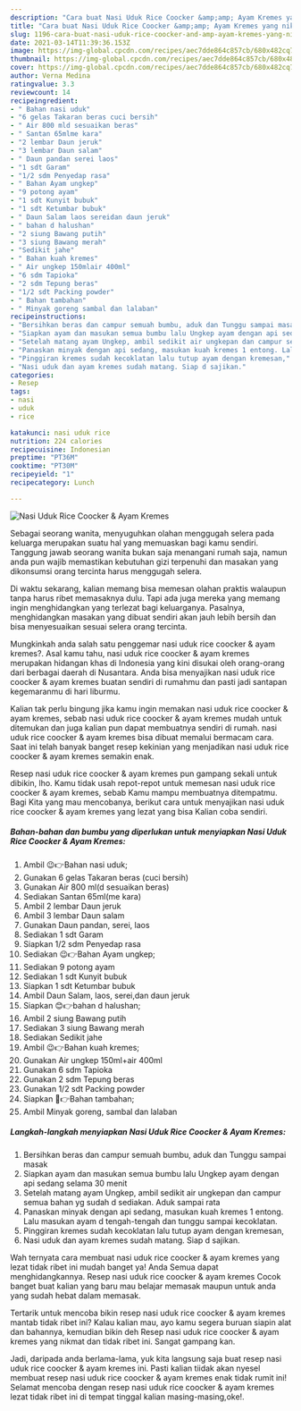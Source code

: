 ```yaml
---
description: "Cara buat Nasi Uduk Rice Coocker &amp;amp; Ayam Kremes yang nikmat Untuk Jualan"
title: "Cara buat Nasi Uduk Rice Coocker &amp;amp; Ayam Kremes yang nikmat Untuk Jualan"
slug: 1196-cara-buat-nasi-uduk-rice-coocker-and-amp-ayam-kremes-yang-nikmat-untuk-jualan
date: 2021-03-14T11:39:36.153Z
image: https://img-global.cpcdn.com/recipes/aec7dde864c857cb/680x482cq70/nasi-uduk-rice-coocker-ayam-kremes-foto-resep-utama.jpg
thumbnail: https://img-global.cpcdn.com/recipes/aec7dde864c857cb/680x482cq70/nasi-uduk-rice-coocker-ayam-kremes-foto-resep-utama.jpg
cover: https://img-global.cpcdn.com/recipes/aec7dde864c857cb/680x482cq70/nasi-uduk-rice-coocker-ayam-kremes-foto-resep-utama.jpg
author: Verna Medina
ratingvalue: 3.3
reviewcount: 14
recipeingredient:
- " Bahan nasi uduk"
- "6 gelas Takaran beras cuci bersih"
- " Air 800 mld sesuaikan beras"
- " Santan 65mlme kara"
- "2 lembar Daun jeruk"
- "3 lembar Daun salam"
- " Daun pandan serei laos"
- "1 sdt Garam"
- "1/2 sdm Penyedap rasa"
- " Bahan Ayam ungkep"
- "9 potong ayam"
- "1 sdt Kunyit bubuk"
- "1 sdt Ketumbar bubuk"
- " Daun Salam laos sereidan daun jeruk"
- " bahan d halushan"
- "2 siung Bawang putih"
- "3 siung Bawang merah"
- "Sedikit jahe"
- " Bahan kuah kremes"
- " Air ungkep 150mlair 400ml"
- "6 sdm Tapioka"
- "2 sdm Tepung beras"
- "1/2 sdt Packing powder"
- " Bahan tambahan"
- " Minyak goreng sambal dan lalaban"
recipeinstructions:
- "Bersihkan beras dan campur semuah bumbu, aduk dan Tunggu sampai masak"
- "Siapkan ayam dan masukan semua bumbu lalu Ungkep ayam dengan api sedang selama 30 menit"
- "Setelah matang ayam Ungkep, ambil sedikit air ungkepan dan campur semua bahan yg sudah d sediakan. Aduk sampai rata"
- "Panaskan minyak dengan api sedang, masukan kuah kremes 1 entong. Lalu masukan ayam d tengah-tengah dan tunggu sampai kecoklatan."
- "Pinggiran kremes sudah kecoklatan lalu tutup ayam dengan kremesan,"
- "Nasi uduk dan ayam kremes sudah matang. Siap d sajikan."
categories:
- Resep
tags:
- nasi
- uduk
- rice

katakunci: nasi uduk rice 
nutrition: 224 calories
recipecuisine: Indonesian
preptime: "PT36M"
cooktime: "PT30M"
recipeyield: "1"
recipecategory: Lunch

---
```



![Nasi Uduk Rice Coocker &amp; Ayam Kremes](https://img-global.cpcdn.com/recipes/aec7dde864c857cb/680x482cq70/nasi-uduk-rice-coocker-ayam-kremes-foto-resep-utama.jpg)

Sebagai seorang wanita, menyuguhkan olahan menggugah selera pada keluarga merupakan suatu hal yang memuaskan bagi kamu sendiri. Tanggung jawab seorang  wanita bukan saja menangani rumah saja, namun anda pun wajib memastikan kebutuhan gizi terpenuhi dan masakan yang dikonsumsi orang tercinta harus menggugah selera.

Di waktu  sekarang, kalian memang bisa memesan olahan praktis walaupun tanpa harus ribet memasaknya dulu. Tapi ada juga mereka yang memang ingin menghidangkan yang terlezat bagi keluarganya. Pasalnya, menghidangkan masakan yang dibuat sendiri akan jauh lebih bersih dan bisa menyesuaikan sesuai selera orang tercinta. 



Mungkinkah anda salah satu penggemar nasi uduk rice coocker &amp; ayam kremes?. Asal kamu tahu, nasi uduk rice coocker &amp; ayam kremes merupakan hidangan khas di Indonesia yang kini disukai oleh orang-orang dari berbagai daerah di Nusantara. Anda bisa menyajikan nasi uduk rice coocker &amp; ayam kremes buatan sendiri di rumahmu dan pasti jadi santapan kegemaranmu di hari liburmu.

Kalian tak perlu bingung jika kamu ingin memakan nasi uduk rice coocker &amp; ayam kremes, sebab nasi uduk rice coocker &amp; ayam kremes mudah untuk ditemukan dan juga kalian pun dapat membuatnya sendiri di rumah. nasi uduk rice coocker &amp; ayam kremes bisa dibuat memalui bermacam cara. Saat ini telah banyak banget resep kekinian yang menjadikan nasi uduk rice coocker &amp; ayam kremes semakin enak.

Resep nasi uduk rice coocker &amp; ayam kremes pun gampang sekali untuk dibikin, lho. Kamu tidak usah repot-repot untuk memesan nasi uduk rice coocker &amp; ayam kremes, sebab Kamu mampu membuatnya ditempatmu. Bagi Kita yang mau mencobanya, berikut cara untuk menyajikan nasi uduk rice coocker &amp; ayam kremes yang lezat yang bisa Kalian coba sendiri.

<!--inarticleads1-->

##### Bahan-bahan dan bumbu yang diperlukan untuk menyiapkan Nasi Uduk Rice Coocker &amp; Ayam Kremes:

1. Ambil  😉👉Bahan nasi uduk;
1. Gunakan 6 gelas Takaran beras (cuci bersih)
1. Gunakan  Air 800 ml(d sesuaikan beras)
1. Sediakan  Santan 65ml(me kara)
1. Ambil 2 lembar Daun jeruk
1. Ambil 3 lembar Daun salam
1. Gunakan  Daun pandan, serei, laos
1. Sediakan 1 sdt Garam
1. Siapkan 1/2 sdm Penyedap rasa
1. Sediakan  😉👉Bahan Ayam ungkep;
1. Sediakan 9 potong ayam
1. Sediakan 1 sdt Kunyit bubuk
1. Siapkan 1 sdt Ketumbar bubuk
1. Ambil  Daun Salam, laos, serei,dan daun jeruk
1. Siapkan  😊👉bahan d halushan;
1. Ambil 2 siung Bawang putih
1. Sediakan 3 siung Bawang merah
1. Sediakan Sedikit jahe
1. Ambil  😉👉Bahan kuah kremes;
1. Gunakan  Air ungkep 150ml+air 400ml
1. Gunakan 6 sdm Tapioka
1. Gunakan 2 sdm Tepung beras
1. Gunakan 1/2 sdt Packing powder
1. Siapkan  🤗👉Bahan tambahan;
1. Ambil  Minyak goreng, sambal dan lalaban




<!--inarticleads2-->

##### Langkah-langkah menyiapkan Nasi Uduk Rice Coocker &amp; Ayam Kremes:

1. Bersihkan beras dan campur semuah bumbu, aduk dan Tunggu sampai masak
1. Siapkan ayam dan masukan semua bumbu lalu Ungkep ayam dengan api sedang selama 30 menit
1. Setelah matang ayam Ungkep, ambil sedikit air ungkepan dan campur semua bahan yg sudah d sediakan. Aduk sampai rata
1. Panaskan minyak dengan api sedang, masukan kuah kremes 1 entong. Lalu masukan ayam d tengah-tengah dan tunggu sampai kecoklatan.
1. Pinggiran kremes sudah kecoklatan lalu tutup ayam dengan kremesan,
1. Nasi uduk dan ayam kremes sudah matang. Siap d sajikan.




Wah ternyata cara membuat nasi uduk rice coocker &amp; ayam kremes yang lezat tidak ribet ini mudah banget ya! Anda Semua dapat menghidangkannya. Resep nasi uduk rice coocker &amp; ayam kremes Cocok banget buat kalian yang baru mau belajar memasak maupun untuk anda yang sudah hebat dalam memasak.

Tertarik untuk mencoba bikin resep nasi uduk rice coocker &amp; ayam kremes mantab tidak ribet ini? Kalau kalian mau, ayo kamu segera buruan siapin alat dan bahannya, kemudian bikin deh Resep nasi uduk rice coocker &amp; ayam kremes yang nikmat dan tidak ribet ini. Sangat gampang kan. 

Jadi, daripada anda berlama-lama, yuk kita langsung saja buat resep nasi uduk rice coocker &amp; ayam kremes ini. Pasti kalian tiidak akan nyesel membuat resep nasi uduk rice coocker &amp; ayam kremes enak tidak rumit ini! Selamat mencoba dengan resep nasi uduk rice coocker &amp; ayam kremes lezat tidak ribet ini di tempat tinggal kalian masing-masing,oke!.

